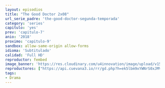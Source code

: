```yaml
---
layout: episodios
title: "The Good Doctor 2x08"
url_serie_padre: 'the-good-doctor-segunda-temporada'
category: 'series'
capitulo: 'yes'
prev: 'capitulo-7'
anio: '2018'
proximo: 'capitulo-9'
sandbox: allow-same-origin allow-forms
idioma: 'Subtitulado'
calidad: 'Full HD'
reproductor: fembed
image_banner: 'https://res.cloudinary.com/u4innovation/image/upload/v1560111093/goodd-dcotro-banner-min_tsja92.jpg'
reproductores: ["https://api.cuevana3.io/rr/gd.php?h=ek5lbm9xYWNrS0xJMVp5b21KREk0dFBLbjVkaHhkRGdrOG1jbnBpUnhhS1Z4NnA1bk02dzE1eXBmblovdDlEQzJybWFwSm1tbXRteHFabWdsdFdUeXRtU3FadVkyUT09"]
tags:
- Drama
---
```











